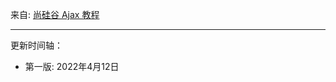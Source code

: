 
来自: [尚硅谷 Ajax 教程](https://www.bilibili.com/video/BV14W411u7aA)

---------------------------------------------


更新时间轴：

- 第一版: 2022年4月12日